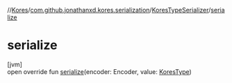 //[Kores](../../../index.md)/[com.github.jonathanxd.kores.serialization](../index.md)/[KoresTypeSerializer](index.md)/[serialize](serialize.md)

# serialize

[jvm]\
open override fun [serialize](serialize.md)(encoder: Encoder, value: [KoresType](../../com.github.jonathanxd.kores.type/-kores-type/index.md))
